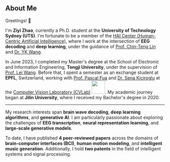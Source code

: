 ## About Me

Greetings! 👋

I'm **Ziyi Zhao**, currently a Ph.D. student at the **University of Technology Sydney (UTS)**. I'm fortunate to be a member of the [HAI Center (Human-Centric Artificial Intelligence)](https://www.uts.edu.au/research/human-centric-artificial-intelligence-centre), where I work at the intersection of **EEG decoding** and **deep learning**, under the guidance of [Prof. Chin-Teng Lin](https://profiles.uts.edu.au/Chin-Teng.Lin) and [Dr. YK Wang](https://profiles.uts.edu.au/YuKai.Wang).

In June 2023, I completed my Master's degree at the School of Electronic and Information Engineering, **Tongji University**, under the supervision of [Prof. Lei Wang](https://see.tongji.edu.cn/info/1379/10451.htm). Before that, I spent a semester as an exchange student at **EPFL**, Switzerland, working with [Prof. Pascal Fua](https://people.epfl.ch/pascal.fua) and [Dr. Sena Kiciroglu](https://senakicir.github.io/) at the [Computer Vision Laboratory (CVLab)](https://www.epfl.ch/labs/cvlab/) <img src='./images/logo-epfl.png' style='width: 3em;'>. My academic journey began at **Jilin University**, where I received my Bachelor's degree in 2020.

---

My research interests span **brain wave decoding**, **deep learning algorithms**, and **generative AI**. I am particularly passionate about exploring the challenges of **EEG transcription**, **neural representation learning**, and **large-scale generative models**.

To date, I have published **4 peer-reviewed papers** across the domains of **brain-computer interfaces (BCI)**, **human motion modeling**, and **intelligent music generation**. Additionally, I hold **two patents** in the field of intelligent systems and signal processing.

[//]: # ([![Google Scholar Citation Badge]&#40;https://img.shields.io/endpoint?logo=Google%20Scholar&url=https%3A%2F%2Fcdn.jsdelivr.net%2Fgh%2FJacoo-Zhao%2Fjacoo-zhao.github.io@google-scholar-stats%2Fgs_data_shieldsio.json&labelColor=f6f6f6&color=9cf&style=flat&label=citations&#41;]&#40;https://scholar.google.com/citations?user=BxGCRwoAAAAJ&#41;)


